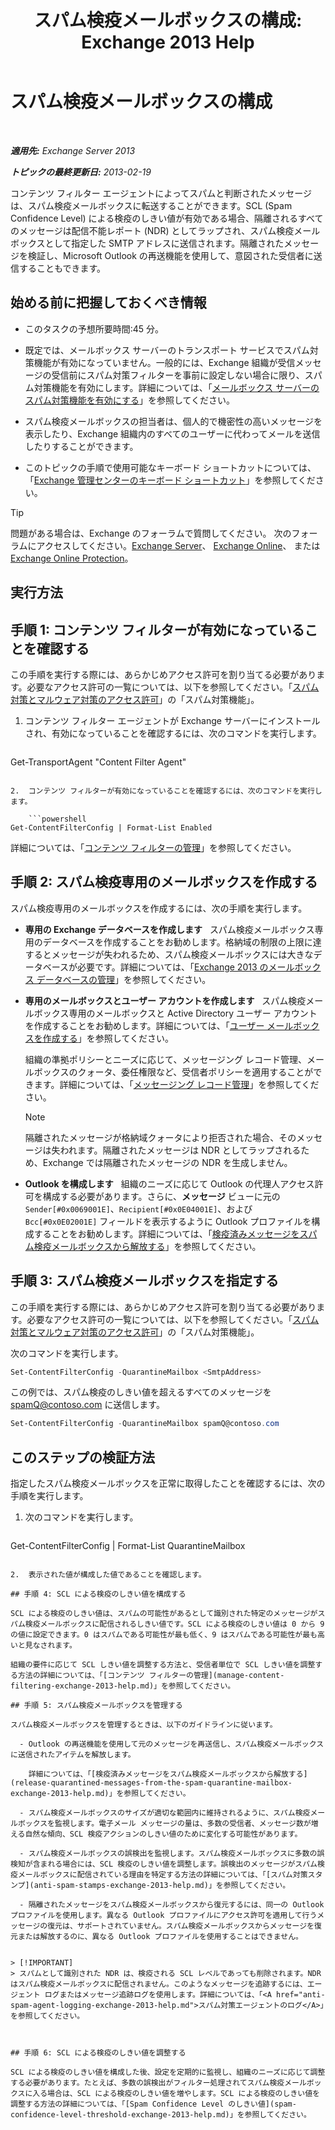 ﻿---
title: 'スパム検疫メールボックスの構成: Exchange 2013 Help'
TOCTitle: スパム検疫メールボックスの構成
ms:assetid: 907d2f90-2a62-4d59-a4cf-945fef2e963f
ms:mtpsurl: https://technet.microsoft.com/ja-jp/library/Bb123746(v=EXCHG.150)
ms:contentKeyID: 49896365
ms.date: 05/23/2018
mtps_version: v=EXCHG.150
ms.translationtype: MT
---

# スパム検疫メールボックスの構成

 

_**適用先:** Exchange Server 2013_

_**トピックの最終更新日:** 2013-02-19_

コンテンツ フィルター エージェントによってスパムと判断されたメッセージは、スパム検疫メールボックスに転送することができます。SCL (Spam Confidence Level) による検疫のしきい値が有効である場合、隔離されるすべてのメッセージは配信不能レポート (NDR) としてラップされ、スパム検疫メールボックスとして指定した SMTP アドレスに送信されます。隔離されたメッセージを検証し、Microsoft Outlook の再送機能を使用して、意図された受信者に送信することもできます。

## 始める前に把握しておくべき情報

  - このタスクの予想所要時間:45 分。

  - 既定では、メールボックス サーバーのトランスポート サービスでスパム対策機能が有効になっていません。一般的には、Exchange 組織が受信メッセージの受信前にスパム対策フィルターを事前に設定しない場合に限り、スパム対策機能を有効にします。詳細については、「[メールボックス サーバーのスパム対策機能を有効にする](enable-anti-spam-functionality-on-mailbox-servers-exchange-2013-help.md)」を参照してください。

  - スパム検疫メールボックスの担当者は、個人的で機密性の高いメッセージを表示したり、Exchange 組織内のすべてのユーザーに代わってメールを送信したりすることができます。

  - このトピックの手順で使用可能なキーボード ショートカットについては、「[Exchange 管理センターのキーボード ショートカット](keyboard-shortcuts-in-the-exchange-admin-center-exchange-online-protection-help.md)」を参照してください。


> [!TIP]
> 問題がある場合は、Exchange のフォーラムで質問してください。 次のフォーラムにアクセスしてください。<A href="https://go.microsoft.com/fwlink/p/?linkid=60612">Exchange Server</A>、 <A href="https://go.microsoft.com/fwlink/p/?linkid=267542">Exchange Online</A>、 または <A href="https://go.microsoft.com/fwlink/p/?linkid=285351">Exchange Online Protection</A>。



## 実行方法

## 手順 1: コンテンツ フィルターが有効になっていることを確認する

この手順を実行する際には、あらかじめアクセス許可を割り当てる必要があります。必要なアクセス許可の一覧については、以下を参照してください。「[スパム対策とマルウェア対策のアクセス許可](anti-spam-and-anti-malware-permissions-exchange-2013-help.md)」の「スパム対策機能」。

1.  コンテンツ フィルター エージェントが Exchange サーバーにインストールされ、有効になっていることを確認するには、次のコマンドを実行します。
    
    ```powershell
Get-TransportAgent "Content Filter Agent"
```

2.  コンテンツ フィルターが有効になっていることを確認するには、次のコマンドを実行します。
    
    ```powershell
Get-ContentFilterConfig | Format-List Enabled
```

詳細については、「[コンテンツ フィルターの管理](manage-content-filtering-exchange-2013-help.md)」を参照してください。

## 手順 2: スパム検疫専用のメールボックスを作成する

スパム検疫専用のメールボックスを作成するには、次の手順を実行します。

  - **専用の Exchange データベースを作成します**   スパム検疫メールボックス専用のデータベースを作成することをお勧めします。格納域の制限の上限に達するとメッセージが失われるため、スパム検疫メールボックスには大きなデータベースが必要です。詳細については、「[Exchange 2013 のメールボックス データベースの管理](manage-mailbox-databases-in-exchange-2013-exchange-2013-help.md)」を参照してください。

  - **専用のメールボックスとユーザー アカウントを作成します**   スパム検疫メールボックス専用のメールボックスと Active Directory ユーザー アカウントを作成することをお勧めします。詳細については、「[ユーザー メールボックスを作成する](create-user-mailboxes-exchange-2013-help.md)」を参照してください。
    
    組織の準拠ポリシーとニーズに応じて、メッセージング レコード管理、メールボックスのクォータ、委任権限など、受信者ポリシーを適用することができます。詳細については、「[メッセージング レコード管理](https://docs.microsoft.com/ja-jp/exchange/security-and-compliance/messaging-records-management/messaging-records-management)」を参照してください。
    

    > [!NOTE]
    > 隔離されたメッセージが格納域クォータにより拒否された場合、そのメッセージは失われます。隔離されたメッセージは NDR としてラップされるため、Exchange では隔離されたメッセージの NDR を生成しません。



  - **Outlook を構成します**   組織のニーズに応じて Outlook の代理人アクセス許可を構成する必要があります。さらに、<strong>メッセージ</strong> ビューに元の `Sender[#0x0069001E]`、`Recipient[#0x0E04001E]`、および `Bcc[#0x0E02001E]` フィールドを表示するように Outlook プロファイルを構成することをお勧めします。詳細については、「[検疫済みメッセージをスパム検疫メールボックスから解放する](release-quarantined-messages-from-the-spam-quarantine-mailbox-exchange-2013-help.md)」を参照してください。

## 手順 3: スパム検疫メールボックスを指定する

この手順を実行する際には、あらかじめアクセス許可を割り当てる必要があります。必要なアクセス許可の一覧については、以下を参照してください。「[スパム対策とマルウェア対策のアクセス許可](anti-spam-and-anti-malware-permissions-exchange-2013-help.md)」の「スパム対策機能」。

次のコマンドを実行します。

```powershell
Set-ContentFilterConfig -QuarantineMailbox <SmtpAddress>
```

この例では、スパム検疫のしきい値を超えるすべてのメッセージを spamQ@contoso.com に送信します。

```powershell
Set-ContentFilterConfig -QuarantineMailbox spamQ@contoso.com
```

## このステップの検証方法

指定したスパム検疫メールボックスを正常に取得したことを確認するには、次の手順を実行します。

1.  次のコマンドを実行します。
    
    ```powershell
Get-ContentFilterConfig | Format-List QuarantineMailbox
```

2.  表示された値が構成した値であることを確認します。

## 手順 4: SCL による検疫のしきい値を構成する

SCL による検疫のしきい値は、スパムの可能性があるとして識別された特定のメッセージがスパム検疫メールボックスに配信されるしきい値です。SCL による検疫のしきい値は 0 から 9 の値に設定できます。0 はスパムである可能性が最も低く、9 はスパムである可能性が最も高いと見なされます。

組織の要件に応じて SCL しきい値を調整する方法と、受信者単位で SCL しきい値を調整する方法の詳細については、「[コンテンツ フィルターの管理](manage-content-filtering-exchange-2013-help.md)」を参照してください。

## 手順 5: スパム検疫メールボックスを管理する

スパム検疫メールボックスを管理するときは、以下のガイドラインに従います。

  - Outlook の再送機能を使用して元のメッセージを再送信し、スパム検疫メールボックスに送信されたアイテムを解放します。
    
    詳細については、「[検疫済みメッセージをスパム検疫メールボックスから解放する](release-quarantined-messages-from-the-spam-quarantine-mailbox-exchange-2013-help.md)」を参照してください。

  - スパム検疫メールボックスのサイズが適切な範囲内に維持されるように、スパム検疫メールボックスを監視します。電子メール メッセージの量は、多数の受信者、メッセージ数が増える自然な傾向、SCL 検疫アクションのしきい値のために変化する可能性があります。

  - スパム検疫メールボックスの誤検出を監視します。スパム検疫メールボックスに多数の誤検知が含まれる場合には、SCL 検疫のしきい値を調整します。誤検出のメッセージがスパム検疫メールボックスに配信されている理由を特定する方法の詳細については、「[スパム対策スタンプ](anti-spam-stamps-exchange-2013-help.md)」を参照してください。

  - 隔離されたメッセージをスパム検疫メールボックスから復元するには、同一の Outlook プロファイルを使用します。異なる Outlook プロファイルにアクセス許可を適用して行うメッセージの復元は、サポートされていません。スパム検疫メールボックスからメッセージを復元または解放するのに、異なる Outlook プロファイルを使用することはできません。


> [!IMPORTANT]
> スパムとして識別された NDR は、検疫される SCL レベルであっても削除されます。NDR はスパム検疫メールボックスに配信されません。このようなメッセージを追跡するには、エージェント ログまたはメッセージ追跡ログを使用します。詳細については、「<A href="anti-spam-agent-logging-exchange-2013-help.md">スパム対策エージェントのログ</A>」を参照してください。



## 手順 6: SCL による検疫のしきい値を調整する

SCL による検疫のしきい値を構成した後、設定を定期的に監視し、組織のニーズに応じて調整する必要があります。たとえば、多数の誤検出がフィルター処理されてスパム検疫メールボックスに入る場合は、SCL による検疫のしきい値を増やします。SCL による検疫のしきい値を調整する方法の詳細については、「[Spam Confidence Level のしきい値](spam-confidence-level-threshold-exchange-2013-help.md)」を参照してください。

